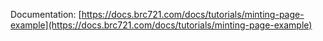

Documentation: [https://docs.brc721.com/docs/tutorials/minting-page-example](https://docs.brc721.com/docs/tutorials/minting-page-example)